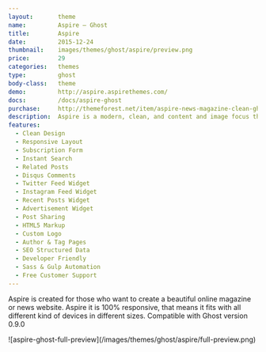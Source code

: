 ```yaml
---
layout:       theme
name:         Aspire – Ghost
title:        Aspire
date:         2015-12-24
thumbnail:    images/themes/ghost/aspire/preview.png
price:        29
categories:   themes
type:         ghost
body-class:   theme
demo:         http://aspire.aspirethemes.com/
docs:         /docs/aspire-ghost
purchase:     http://themeforest.net/item/aspire-news-magazine-clean-ghost-theme/14230254
description:  Aspire is a modern, clean, and content and image focus theme for Ghost.
features:
  - Clean Design
  - Responsive Layout
  - Subscription Form
  - Instant Search
  - Related Posts
  - Disqus Comments
  - Twitter Feed Widget
  - Instagram Feed Widget
  - Recent Posts Widget
  - Advertisement Widget
  - Post Sharing
  - HTML5 Markup
  - Custom Logo
  - Author & Tag Pages
  - SEO Structured Data
  - Developer Friendly
  - Sass & Gulp Automation
  - Free Customer Support
---
```


Aspire is created for those who want to create a beautiful online magazine or news website. Aspire it is 100% responsive, that means it fits with all different kind of devices in different sizes. Compatible with Ghost version 0.9.0

<div class="darker-bg-image-wrap" markdown='1'>
  ![aspire-ghost-full-preview](/images/themes/ghost/aspire/full-preview.png)
</div>